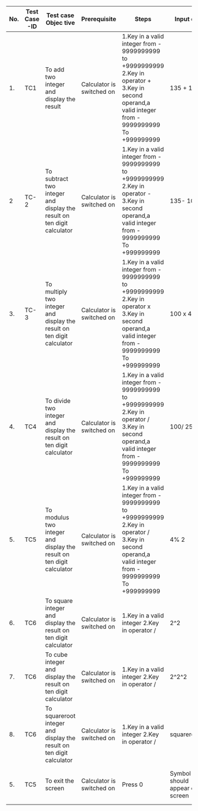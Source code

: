 |**No.**	|**Test Case -ID**	|**Test case Objec tive**|	**Prerequisite**	|**Steps**	|**Input data**	| **Expected Result**	|**Actual Result**|**Rema rks/ Status**|
|----|----------------|--------------------|----------------|-------|-----------|-----------------|----------------|----------------|
|1.|TC1	|To add two integer and display the result |	Calculator is switched on|	1.Key in a valid integer from - 9999999999 to +9999999999 2.Key in operator + 3.Key in second operand,a valid integer from - 9999999999 To +999999999	|135 + 100	|235(addition, above ten digits will be expressed in exponential form)	|235	| Pass
|2|	TC-2|	To subtract two integer and display the result on ten digit calculator	|Calculator is switched on	|1.Key in a valid integer from - 9999999999 to +9999999999 2.Key in operator - 3.Key in second operand,a valid integer from - 9999999999 To +999999999	|135- 100|	35(subtractio n,above ten digits will be expressed in exponential form)|	35	|Pass
|3.|	TC-3|	To multiply two integer and display the result on ten digit calculator	|Calculator is switched on	|1.Key in a valid integer from - 9999999999 to +9999999999 2.Key in operator x 3.Key in second operand,a valid integer from - 9999999999 To +999999999	|100 x 400	|40000(multi plication,abo ve ten digits will be expressed in exponential form)	|40000	|Pass|
|4.|	TC4	|To divide two integer and display the result on ten digit calculator|	Calculator is switched on	|1.Key in a valid integer from - 9999999999 to +9999999999 2.Key in operator / 3.Key in second operand,a valid integer from - 9999999999 To +999999999	|100/ 25|	40(division,a bove ten digits will be expressed in exponential form)|	40	|Pass|
|5.|	TC5	|To modulus two integer and display the result on ten digit calculator|	Calculator is switched on	|1.Key in a valid integer from - 9999999999 to +9999999999 2.Key in operator / 3.Key in second operand,a valid integer from - 9999999999 To +999999999	|4% 2|	2|	2	|Pass|
|6.|	TC6	|To square  integer and display the result on ten digit calculator|	Calculator is switched on	|1.Key in a valid integer  2.Key in operator / 	|2^2|	4 |	4	|Pass|
|7.|	TC6	|To cube  integer and display the result on ten digit calculator|	Calculator is switched on	|1.Key in a valid integer  2.Key in operator / 	|2^2^2|	8 |	8	|Pass|
|8.|	TC6	|To squareroot  integer and display the result on ten digit calculator|	Calculator is switched on	|1.Key in a valid integer  2.Key in operator / 	|squareroot(4)|	2 |	2	|Pass|
|5.|	TC5|	To exit the screen|	Calculator is switched on	|Press 0|Symbol ‗0‘ should appear on screen	| |Symbol ‗0‘ appears on screen	|Pass|

